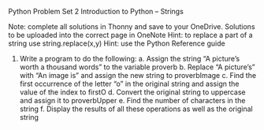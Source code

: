 Python Problem Set 2
Introduction to Python – Strings

Note: complete all solutions in Thonny and save to your OneDrive. Solutions to be uploaded into the correct page in OneNote
Hint: to replace a part of a string use string.replace(x,y)
Hint: use the Python Reference guide

1.	Write a program to do the following:
a.	Assign the string “A picture’s worth a thousand words” to the variable proverb
b.	Replace “A picture’s” with “An image is” and assign the new string to proverbImage
c.	Find the first occurrence of the letter “o” in the original string and assign the value of the index to firstO
d.	Convert the original string to uppercase and assign it to proverbUpper
e.	Find the number of characters in the string
f.	Display the results of all these operations as well as the original string
